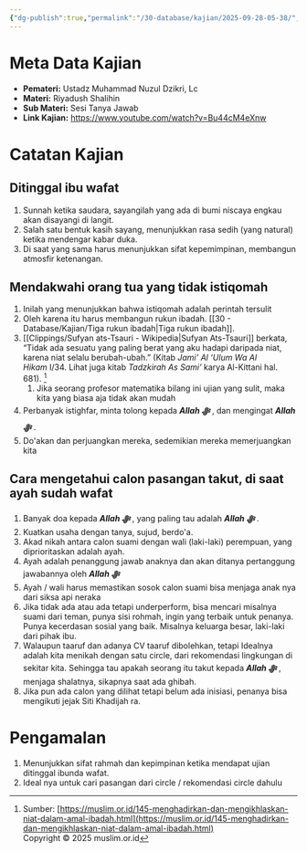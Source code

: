 ```yaml
---
{"dg-publish":true,"permalink":"/30-database/kajian/2025-09-28-05-38/","tags":["kajian"]}
---
```





# Meta Data Kajian 
<div><ul class="dataview list-view-ul"><li><span><strong>Pemateri:</strong> Ustadz Muhammad Nuzul Dzikri, Lc</span></li><li><span><strong>Materi:</strong> Riyadush Shalihin</span></li><li><span><strong>Sub Materi:</strong> Sesi Tanya Jawab</span></li><li><span><strong>Link Kajian:</strong> <a rel="noopener nofollow" class="external-link" href="https://www.youtube.com/watch?v=Bu44cM4eXnw" target="_blank">https://www.youtube.com/watch?v=Bu44cM4eXnw</a></span></li></ul></div>

# Catatan Kajian
## Ditinggal ibu wafat
1. Sunnah ketika saudara, sayangilah yang ada di bumi niscaya engkau akan disayangi di langit.
2. Salah satu bentuk kasih sayang, menunjukkan rasa sedih (yang natural) ketika mendengar kabar duka.
3. Di saat yang sama harus menunjukkan sifat kepemimpinan, membangun atmosfir ketenangan.

## Mendakwahi orang tua yang tidak istiqomah
1. Inilah yang menunjukkan bahwa istiqomah adalah perintah tersulit
2. Oleh karena itu harus membangun rukun ibadah. [[30 - Database/Kajian/Tiga rukun ibadah\|Tiga rukun ibadah]]. 
3.  [[Clippings/Sufyan ats-Tsauri - Wikipedia\|Sufyan Ats-Tsauri]] berkata, “Tidak ada sesuatu yang paling berat yang aku hadapi daripada niat, karena niat selalu berubah-ubah.” (Kitab _Jami’ Al ‘Ulum Wa Al Hikam_ I/34. Lihat juga kitab _Tadzkirah As Sami’_ karya Al-Kittani hal. 681).  [^1]
	1. Jika seorang profesor matematika bilang ini ujian yang sulit, maka kita yang biasa aja tidak akan mudah
4. Perbanyak istighfar, minta tolong kepada ***Allah ﷻ*** , dan mengingat ***Allah ﷻ*** .
5. Do'akan dan perjuangkan mereka, sedemikian mereka memerjuangkan kita

## Cara mengetahui calon pasangan takut, di saat ayah sudah wafat
1. Banyak doa kepada ***Allah ﷻ*** , yang paling tau adalah ***Allah ﷻ*** .
2. Kuatkan usaha dengan tanya, sujud, berdo'a.
3. Akad nikah antara calon suami dengan wali (laki-laki) perempuan, yang diprioritaskan adalah ayah.
4. Ayah adalah penanggung jawab anaknya dan akan ditanya pertanggung jawabannya oleh ***Allah ﷻ*** 
5. Ayah / wali harus memastikan sosok calon suami bisa menjaga anak nya dari siksa api neraka
6. Jika tidak ada atau ada tetapi underperform, bisa mencari misalnya suami dari teman, punya sisi rohmah, ingin yang terbaik untuk penanya. Punya kecerdasan sosial yang baik. Misalnya keluarga besar, laki-laki dari pihak ibu.
7. Walaupun taaruf dan adanya CV taaruf dibolehkan, tetapi Idealnya adalah kita menikah dengan satu circle, dari rekomendasi lingkungan di sekitar kita. Sehingga tau apakah seorang itu takut kepada ***Allah ﷻ*** , menjaga shalatnya, sikapnya saat ada ghibah.
8. Jika pun ada calon yang dilihat tetapi belum ada inisiasi, penanya bisa mengikuti jejak Siti Khadijah ra. 
  

# Pengamalan
1. Menunjukkan sifat rahmah dan kepimpinan ketika mendapat ujian ditinggal ibunda wafat.
2. Ideal nya untuk cari pasangan dari circle / rekomendasi circle dahulu
 
 

[^1]: Sumber: [https://muslim.or.id/145-menghadirkan-dan-mengikhlaskan-niat-dalam-amal-ibadah.html](https://muslim.or.id/145-menghadirkan-dan-mengikhlaskan-niat-dalam-amal-ibadah.html)  
	Copyright © 2025 muslim.or.id
